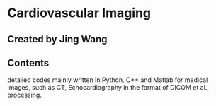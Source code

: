 # Cardiovascular Imaging

## Created by Jing Wang

## Contents
   detailed codes mainly written in Python, C++ and Matlab for medical images, such as CT, Echocardiography in the format of DICOM et al., processing.
